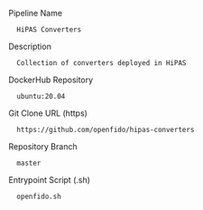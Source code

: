 Pipeline Name

~~~
  HiPAS Converters
~~~

Description

~~~
  Collection of converters deployed in HiPAS
~~~

DockerHub Repository

~~~
  ubuntu:20.04
~~~

Git Clone URL (https)

~~~
  https://github.com/openfido/hipas-converters
~~~

Repository Branch

~~~
  master
~~~

Entrypoint Script (.sh)

~~~
  openfido.sh
~~~
